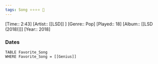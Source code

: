 ```yaml
---
tags: Song ⭐⭐⭐⭐ 💛
---
```

[Time:: 2:43]
[Artist:: [[LSD]] ]
[Genre:: Pop]
[Played:: 18]
[Album:: [[LSD (2018)]]]
[Year:: 2018]
### Dates
````dataview
TABLE Favorite_Song
WHERE Favorite_Song = [[Genius]]
````